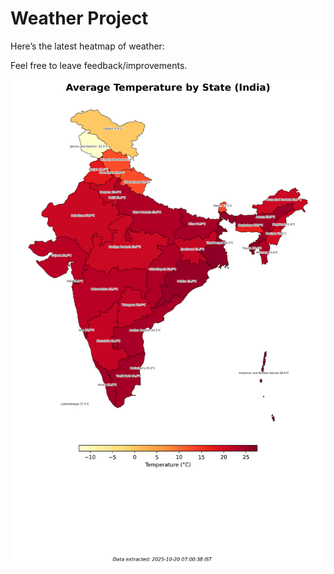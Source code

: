 # Weather Project

Here’s the latest heatmap of weather:

Feel free to leave feedback/improvements.

![India Heatmap](docs/assets/india_heatmap.png?v=F590C0)
